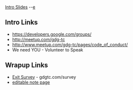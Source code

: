 [Intro Slides](https://docs.google.com/presentation/d/1LTeaX-13TdGpy-xHi5BWUdiz_29PIlgPcMWkuWbO84s/pub?start=true&loop=true&delayms=5000)   --[e](https://docs.google.com/presentation/d/1LTeaX-13TdGpy-xHi5BWUdiz_29PIlgPcMWkuWbO84s/edit)

## Intro Links
- https://developers.google.com/groups/
- http://meetup.com/gdg-tc
- http://www.meetup.com/gdg-tc/pages/code_of_conduct/
- We need YOU - Volunteer to Speak

## Wrapup Links
- [Exit Survey](https://gdgtc.com/survey) - gdgtc.com/survey
- [editable note page](https://lloydlentz.com/gdg/note.html)
